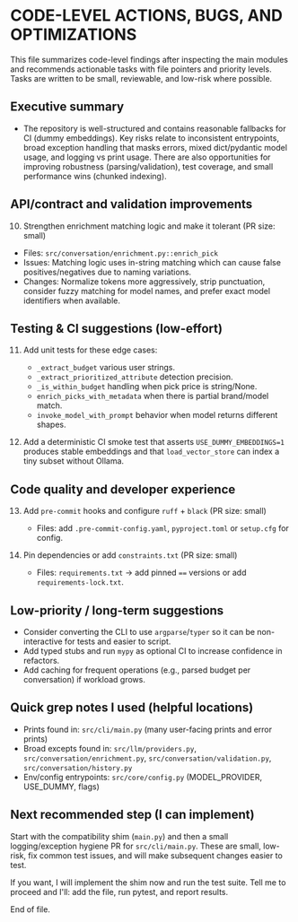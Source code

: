 # CODE-LEVEL ACTIONS, BUGS, AND OPTIMIZATIONS

This file summarizes code-level findings after inspecting the main modules and recommends actionable tasks with file pointers and priority levels. Tasks are written to be small, reviewable, and low-risk where possible.

## Executive summary

- The repository is well-structured and contains reasonable fallbacks for CI (dummy embeddings). Key risks relate to inconsistent entrypoints, broad exception handling that masks errors, mixed dict/pydantic model usage, and logging vs print usage. There are also opportunities for improving robustness (parsing/validation), test coverage, and small performance wins (chunked indexing).

## API/contract and validation improvements

10. Strengthen enrichment matching logic and make it tolerant (PR size: small)

- Files: `src/conversation/enrichment.py::enrich_pick`
- Issues: Matching logic uses in-string matching which can cause false positives/negatives due to naming variations.
- Changes: Normalize tokens more aggressively, strip punctuation, consider fuzzy matching for model names, and prefer exact model identifiers when available.

## Testing & CI suggestions (low-effort)

11. Add unit tests for these edge cases:

    - `_extract_budget` various user strings.
    - `_extract_prioritized_attribute` detection precision.
    - `_is_within_budget` handling when pick price is string/None.
    - `enrich_picks_with_metadata` when there is partial brand/model match.
    - `invoke_model_with_prompt` behavior when model returns different shapes.

12. Add a deterministic CI smoke test that asserts `USE_DUMMY_EMBEDDINGS=1` produces stable embeddings and that `load_vector_store` can index a tiny subset without Ollama.

## Code quality and developer experience

13. Add `pre-commit` hooks and configure `ruff` + `black` (PR size: small)

    - Files: add `.pre-commit-config.yaml`, `pyproject.toml` or `setup.cfg` for config.

14. Pin dependencies or add `constraints.txt` (PR size: small)
    - Files: `requirements.txt` -> add pinned `==` versions or add `requirements-lock.txt`.

## Low-priority / long-term suggestions

- Consider converting the CLI to use `argparse`/`typer` so it can be non-interactive for tests and easier to script.
- Add typed stubs and run `mypy` as optional CI to increase confidence in refactors.
- Add caching for frequent operations (e.g., parsed budget per conversation) if workload grows.

## Quick grep notes I used (helpful locations)

- Prints found in: `src/cli/main.py` (many user-facing prints and error prints)
- Broad excepts found in: `src/llm/providers.py`, `src/conversation/enrichment.py`, `src/conversation/validation.py`, `src/conversation/history.py`
- Env/config entrypoints: `src/core/config.py` (MODEL_PROVIDER, USE_DUMMY, flags)

## Next recommended step (I can implement)

Start with the compatibility shim (`main.py`) and then a small logging/exception hygiene PR for `src/cli/main.py`. These are small, low-risk, fix common test issues, and will make subsequent changes easier to test.

If you want, I will implement the shim now and run the test suite. Tell me to proceed and I'll: add the file, run pytest, and report results.

End of file.
